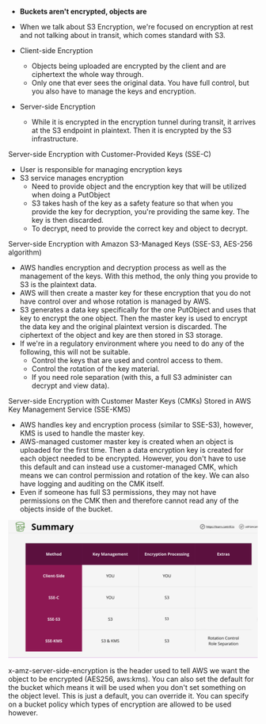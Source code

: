 * **Buckets aren't encrypted, objects are**

* When we talk about S3 Encryption, we're focused on encryption at rest and not talking about in transit, which comes standard with S3.

* Client-side Encryption
  
  * Objects being uploaded are encrypted by the client and are ciphertext the whole way through.
  * Only one that ever sees the original data. You have full control, but you also have to manage the keys and encryption.
* Server-side Encryption
  
  * While it is encrypted in the encryption tunnel during transit, it arrives at the S3 endpoint in plaintext. Then it is encrypted by the S3 infrastructure.

Server-side Encryption with Customer-Provided Keys (SSE-C)

* User is responsible for managing encryption keys
* S3 service manages encryption
  * Need to provide object and the encryption key that will be utilized when doing a PutObject
  * S3 takes hash of the key as a safety feature so that when you provide the key for decryption, you're providing the same key. The key is then discarded.
  * To decrypt, need to provide the correct key and object to decrypt.

Server-side Encryption with Amazon S3-Managed Keys (SSE-S3, AES-256 algorithm)

* AWS handles encryption and decryption process as well as the management of the keys. With this method, the only thing you provide to S3 is the plaintext data.
* AWS will then create a master key for these encryption that you do not have control over and whose rotation is managed by AWS.
* S3 generates a data key specifically for the one PutObject and uses that key to encrypt the one object. Then the master key is used to encrypt the data key and the original plaintext version is discarded. The ciphertext of the object and key are then stored in S3 storage.
* If we're in a regulatory environment where you need to do any of the following, this will not be suitable.
  * Control the keys that are used and control access to them.
  * Control the rotation of the key material.
  * If you need role separation (with this, a full S3 administer can decrypt and view data).

Server-side Encryption with Customer Master Keys (CMKs) Stored in AWS Key Management Service (SSE-KMS)

* AWS handles key and encryption process (similar to SSE-S3), however, KMS is used to handle the master key.
* AWS-managed customer master key is created when an object is uploaded for the first time. Then a data encryption key is created for each object needed to be encrypted. However, you don't have to use this default and can instead use a customer-managed CMK, which means we can control permission and rotation of the key. We can also have logging and auditing on the CMK itself.
* Even if someone has full S3 permissions, they may not have permissions on the CMK then and therefore cannot read any of the objects inside of the bucket.

![S3-Encryption-Summary.png](../Images/S3-Encryption-Summary.png)

x-amz-server-side-encryption is the header used to tell AWS we want the object to be encrypted (AES256, aws:kms). You can also set the default for the bucket which means it will be used when you don't set something on the object level. This is just a default, you can override it. You can specify on a bucket policy which types of encryption are allowed to be used however.
